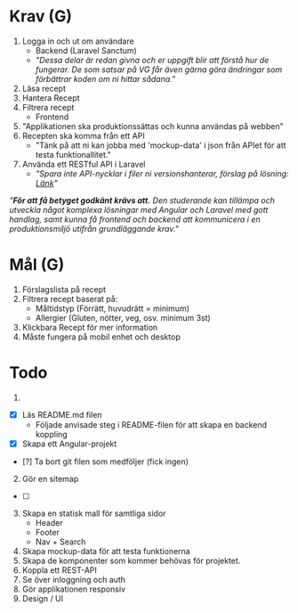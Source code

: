 # Krav (G)
1. Logga in och ut om användare
    - Backend (Laravel Sanctum)
    - *"Dessa delar är redan givna och er uppgift blir att förstå hur de fungerar. De som satsar på VG får även gärna göra ändringar som förbättrar koden om ni hittar sådana."*
2. Läsa recept
3. Hantera Recept 
4. Filtrera recept 
    - Frontend
5. "Applikationen ska produktionssättas och kunna användas på webben"
6. Recepten ska komma från ett API
    - "Tänk på att ni kan jobba med 'mockup-data' i json från APIet för att testa funktionallitet."
7. Använda ett RESTful API i Laravel
    - *"Spara inte API-nycklar i filer ni versionshanterar, förslag på lösning: [Länk](https://plainenglish.io/blog/setup-dotenv-to-access-environment-variables-in-angular-9-f06c6ffb86c0)"*

*"**För att få betyget godkänt krävs att.** Den studerande kan tillämpa och utveckla något komplexa lösningar med Angular och Laravel med gott handlag, samt kunna få frontend och backend att kommunicera i en produktionsmiljö utifrån grundläggande krav."*

# Mål (G)
1. Förslagslista på recept 
2. Filtrera recept baserat på:
    - Måltidstyp (Förrätt, huvudrätt = minimum)
    - Allergier (Gluten, nötter, veg, osv. minimum 3st)
3. Klickbara Recept för mer information
4. Måste fungera på mobil enhet och desktop

# Todo
1. 
- [x] Läs README.md filen
    - Följade anvisade steg i README-filen för att skapa en backend koppling
- [x] Skapa ett Angular-projekt
- [?] Ta bort git filen som medföljer (fick ingen)

2. Gör en sitemap 
- [ ] 
3. Skapa en statisk mall för samtliga sidor
    - Header
    - Footer
    - Nav + Search 
4. Skapa mockup-data för att testa funktionerna
5. Skapa de komponenter som kommer behövas för projektet.
6. Koppla ett REST-API
7. Se över inloggning och auth
8. Gör applikationen responsiv
9. Design / UI